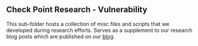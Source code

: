 ## Check Point Research - Vulnerability

This sub-folder hosts a collection of misc files and scripts that we developed during research efforts. Serves as a supplement to our research blog posts which are published on our [blog](https://research.checkpoint.com/).
